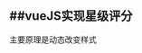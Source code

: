 ##vueJS实现星级评分  
---  
  
主要原理是动态改变样式  
  
<pre><code>
<style>
  .star{
    font-size: 0;
  }
  .star-item{
    display: inline-block;
    background-repeat: no-repeat;
    width: 20px;
    height: 20px;
    margin-right: 22px;
    background-size: 100%;
  }
  .star-item.on{
    background-image: url(img/on.png);
  }
  .star-item.half{
    background-image: url(img/half.png);
  }
  .star-item.off{
    background-image: url(img/off.png);
  }
</style>
 </code></pre>  
  
<pre>
<div id="app">
  <ul class="star">
    <span v-for="(itemClass,index) in itemClasses" :class="itemClass" class="star-item" track-by="index"></span>
  </ul>
</div>
</pre>  

<code>
<script>
  new Vue({
    el: '#app',
  　data:{
    score: 4
  },
   computed:{ //计算属性
    itemClasses(){
      let result = [];
      let score = Math.floor(this.score * 2 ) / 2;
      let hasDecimal = score % 1 !== 0;
      let integer = Math.floor(score);
      for(let i=0;i<integer;i++){
        result.push("on");
      }
      if(hasDecimal){
        result.push("half");
      }
      while(result.length < 5){
        result.push("off");
      }
      return result;
    }
  }
})
</script>
 </code>
